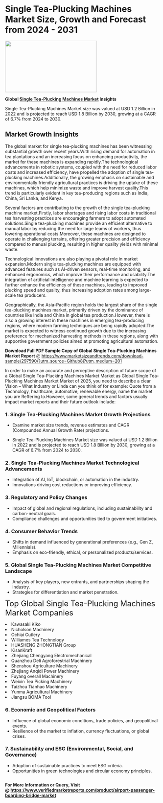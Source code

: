 <H1>Single Tea-Plucking Machines Market Size, Growth and Forecast from 2024 - 2031</H1><img class="aligncenter size-medium wp-image-584254" src="https://thirdeyenews.in/wp-content/uploads/2024/09/Global-Market-Research-300x168.jpeg" alt="" width="300" height="168" /><p><strong>Global&nbsp;<a href="https://www.marketsizeandtrends.com/download-sample/297590/?utm_source=Github8j?utm_medium=201">Single Tea-Plucking Machines Market</a> Insights</strong></p><p>Single Tea-Plucking Machines Market size was valued at USD 1.2 Billion in 2022 and is projected to reach USD 1.8 Billion by 2030, growing at a CAGR of 6.7% from 2024 to 2030.</p><p><h2>Market Growth Insights</h2> <p>The global market for single tea-plucking machines has been witnessing substantial growth over recent years.With rising demand for automation in tea plantations and an increasing focus on enhancing productivity, the market for these machines is expanding rapidly.The technological advancements in robotic systems, coupled with the need for reduced labor costs and increased efficiency, have propelled the adoption of single tea-plucking machines.Additionally, the growing emphasis on sustainable and environmentally friendly agricultural practices is driving the uptake of these machines, which help minimize waste and improve harvest quality.This trend is particularly evident in key tea-producing regions such as India, China, Sri Lanka, and Kenya.</p> <p>Several factors are contributing to the growth of the single tea-plucking machine market.Firstly, labor shortages and rising labor costs in traditional tea harvesting practices are encouraging farmers to adopt automated solutions.Single tea-plucking machines provide an efficient alternative to manual labor by reducing the need for large teams of workers, thus lowering operational costs.Moreover, these machines are designed to operate in challenging terrains, offering greater precision and efficiency compared to manual plucking, resulting in higher quality yields with minimal waste.</p> <p>Technological innovations are also playing a pivotal role in market expansion.Modern single tea-plucking machines are equipped with advanced features such as AI-driven sensors, real-time monitoring, and enhanced ergonomics, which improve their performance and usability.The integration of artificial intelligence and machine learning is expected to further enhance the efficiency of these machines, leading to improved plucking speed and quality, thus increasing adoption rates among large-scale tea producers.</p> <p>Geographically, the Asia-Pacific region holds the largest share of the single tea-plucking machines market, primarily driven by the dominance of countries like India and China in global tea production.However, there is also a growing interest in these machines in emerging tea-producing regions, where modern farming techniques are being rapidly adopted.The market is expected to witness continued growth due to the increasing preference for mechanized harvesting methods in these regions, along with supportive government policies aimed at promoting agricultural automation.</p> <p><span class=""><strong>Download Full PDF Sample Copy of Global Single Tea-Plucking Machines Market Report</strong> @ <a href="https://www.marketsizeandtrends.com/download-sample/297590/?utm_source=Github8j?utm_medium=201" target="_blank">https://www.marketsizeandtrends.com/download-sample/297590/?utm_source=Github8j?utm_medium=201</a></span></p><p>In order to make an accurate and perceptive description of future scope of a Global&nbsp;Single Tea-Plucking Machines Market Market as Global&nbsp;Single Tea-Plucking Machines Market Market of 2025, you need to describe a clear Vision &ndash; What Industry or Linda can you think of for example: Quote from a Technology, healthcare, automotive, renewable energy, name the market you are Reffering to.However, some general trends and factors usually impact market reports and their future outlook include:</p><h3>1.&nbsp;<strong>Single Tea-Plucking Machines Market Growth Projections</strong></h3><ul><li>Examine market size trends, revenue estimates and CAGR (Compounded Annual Growth Rate) projections.</li><li><p>Single Tea-Plucking Machines Market size was valued at USD 1.2 Billion in 2022 and is projected to reach USD 1.8 Billion by 2030, growing at a CAGR of 6.7% from 2024 to 2030.</p></li></ul><h3>2.&nbsp;<strong>Single Tea-Plucking Machines Market Technological Advancements</strong></h3><ul><li>Integration of AI, IoT, blockchain, or automation in the industry.</li><li>Innovations driving cost reductions or improving efficiency.</li></ul><h3>3.&nbsp;<strong>Regulatory and Policy Changes</strong></h3><ul><li>Impact of global and regional regulations, including sustainability and carbon-neutral goals.</li><li>Compliance challenges and opportunities tied to government initiatives.</li></ul><h3>4.&nbsp;<strong>Consumer Behavior Trends</strong></h3><ul><li>Shifts in demand influenced by generational preferences (e.g., Gen Z, Millennials).</li><li>Emphasis on eco-friendly, ethical, or personalized products/services.</li></ul><h3>5.&nbsp;<strong>Global Single Tea-Plucking Machines Market Competitive Landscape</strong></h3><ul><li>Analysis of key players, new entrants, and partnerships shaping the industry.</li><li>Strategies for differentiation and market penetration.</li></ul><p data-pm-slice="1 1 []"><span style="color: inherit; font-family: inherit; font-size: 25px;">Top Global Single Tea-Plucking Machines Market Companies</span></p><div class="" data-test-id=""><p><li>Kawasaki Kiko</li><li> Nicholson Machinery</li><li> Ochiai Cutlery</li><li> Williames Tea Technology</li><li> HUASHENG ZHONGTIAN Group</li><li> KisanKraft</li><li> Zhejiang Chengyang Electromechanical</li><li> Quanzhou Deli Agroforestrial Machinery</li><li> Shenshou Agriculture Machinery</li><li> Zhejiang Anqidi Power Machinery</li><li> Fuyang overall Machinery</li><li> Weixin Tea Picking Machinery</li><li> Taizhou Tianhao Machinery</li><li> Yunma Agricultural Machinery</li><li> Jiangsu BOMA Tool</li></p></div><h3>6.&nbsp;<strong>Economic and Geopolitical Factors</strong></h3><ul><li>Influence of global economic conditions, trade policies, and geopolitical events.</li><li>Resilience of the market to inflation, currency fluctuations, or global crises.</li></ul><h3>7.&nbsp;<strong>Sustainability and ESG (Environmental, Social, and Governance)</strong></h3><ul><li>Adoption of sustainable practices to meet ESG criteria.</li><li>Opportunities in green technologies and circular economy principles.</li></ul><h2><strong style="font-size: 14px;">For More Information or Query, Visit @&nbsp;</strong><a style="background-color: #ffffff; font-size: 14px;" href="https://www.marketsizeandtrends.com/report/single-tea-plucking-machines-market/" target="_blank">https://www.verifiedmarketreports.com/product/airport-passenger-boarding-bridge-market</a></h2>